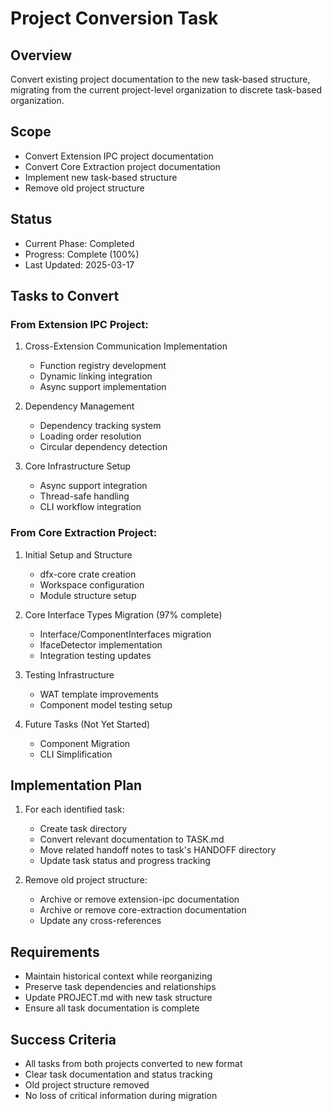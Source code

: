 # Project Conversion Task

## Overview

Convert existing project documentation to the new task-based structure, migrating from the current project-level organization to discrete task-based organization.

## Scope

- Convert Extension IPC project documentation
- Convert Core Extraction project documentation
- Implement new task-based structure
- Remove old project structure

## Status

- Current Phase: Completed
- Progress: Complete (100%)
- Last Updated: 2025-03-17

## Tasks to Convert

### From Extension IPC Project:

1. Cross-Extension Communication Implementation

   - Function registry development
   - Dynamic linking integration
   - Async support implementation

2. Dependency Management

   - Dependency tracking system
   - Loading order resolution
   - Circular dependency detection

3. Core Infrastructure Setup
   - Async support integration
   - Thread-safe handling
   - CLI workflow integration

### From Core Extraction Project:

1. Initial Setup and Structure

   - dfx-core crate creation
   - Workspace configuration
   - Module structure setup

2. Core Interface Types Migration (97% complete)

   - Interface/ComponentInterfaces migration
   - IfaceDetector implementation
   - Integration testing updates

3. Testing Infrastructure

   - WAT template improvements
   - Component model testing setup

4. Future Tasks (Not Yet Started)
   - Component Migration
   - CLI Simplification

## Implementation Plan

1. For each identified task:

   - Create task directory
   - Convert relevant documentation to TASK.md
   - Move related handoff notes to task's HANDOFF directory
   - Update task status and progress tracking

2. Remove old project structure:
   - Archive or remove extension-ipc documentation
   - Archive or remove core-extraction documentation
   - Update any cross-references

## Requirements

- Maintain historical context while reorganizing
- Preserve task dependencies and relationships
- Update PROJECT.md with new task structure
- Ensure all task documentation is complete

## Success Criteria

- All tasks from both projects converted to new format
- Clear task documentation and status tracking
- Old project structure removed
- No loss of critical information during migration

